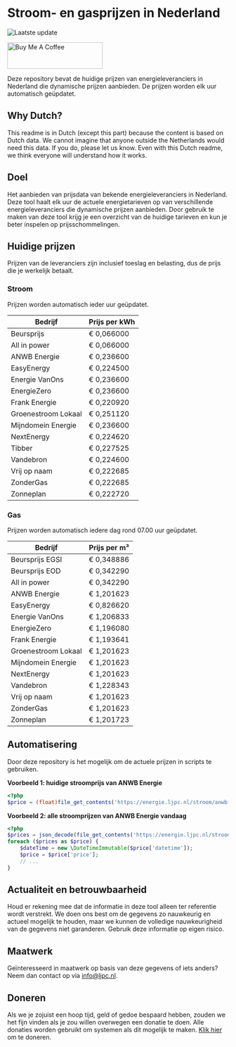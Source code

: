 # Stroom- en gasprijzen in Nederland

![Laatste update](https://img.shields.io/badge/laatste%20update-2025--07--14%2016%3A00%20CET-brightgreen)

<a href="https://www.buymeacoffee.com/Lars-" target="_blank"><img src="https://cdn.buymeacoffee.com/buttons/v2/default-orange.png" alt="Buy Me A Coffee" height="60" style="height: 60px !important;width: 217px !important;" ></a>

Deze repository bevat de huidige prijzen van energieleveranciers in Nederland die dynamische prijzen aanbieden. De prijzen worden elk uur automatisch geüpdatet.

## Why Dutch?

This readme is in Dutch (except this part) because the content is based on Dutch data. We cannot imagine that anyone outside the Netherlands would need this data. If you do, please let us know. Even with this Dutch readme, we think
everyone will understand how it works.

## Doel

Het aanbieden van prijsdata van bekende energieleveranciers in Nederland. Deze tool haalt elk uur de actuele energietarieven op van verschillende energieleveranciers die dynamische prijzen aanbieden. Door gebruik te maken van deze tool
krijg je een overzicht van de huidige tarieven en kun je beter inspelen op prijsschommelingen.

## Huidige prijzen

Prijzen van de leveranciers zijn inclusief toeslag en belasting, dus de prijs die je werkelijk betaalt.

### Stroom

Prijzen worden automatisch ieder uur geüpdatet.

 Bedrijf | Prijs per kWh 
---------|---------------
Beursprijs | € 0,066000
All in power | € 0,066000
ANWB Energie | € 0,236600
EasyEnergy | € 0,224500
Energie VanOns | € 0,236600
EnergieZero | € 0,236600
Frank Energie | € 0,220920
Groenestroom Lokaal | € 0,251120
Mijndomein Energie | € 0,236600
NextEnergy | € 0,224620
Tibber | € 0,227525
Vandebron | € 0,224600
Vrij op naam | € 0,222685
ZonderGas | € 0,222685
Zonneplan | € 0,222720


### Gas

Prijzen worden automatisch iedere dag rond 07.00 uur geüpdatet.

 Bedrijf | Prijs per m³ 
---------|--------------
Beursprijs EGSI | € 0,348886
Beursprijs EOD | € 0,342290
All in power | € 0,342290
ANWB Energie | € 1,201623
EasyEnergy | € 0,826620
Energie VanOns | € 1,206833
EnergieZero | € 1,196080
Frank Energie | € 1,193641
Groenestroom Lokaal | € 1,201623
Mijndomein Energie | € 1,201623
NextEnergy | € 1,201623
Vandebron | € 1,228343
Vrij op naam | € 1,201623
ZonderGas | € 1,201623
Zonneplan | € 1,201723


## Automatisering

Door deze repository is het mogelijk om de actuele prijzen in scripts te gebruiken.

**Voorbeeld 1: huidige stroomprijs van ANWB Energie**

```php
<?php
$price = (float)file_get_contents('https://energie.ljpc.nl/stroom/anwb-energie-nu.txt');

```

**Voorbeeld 2: alle stroomprijzen van ANWB Energie vandaag**

```php
<?php
$prices = json_decode(file_get_contents('https://energie.ljpc.nl/stroom/all-in-power-vandaag.json'),true);
foreach ($prices as $price) {
    $dateTime = new \DateTimeImmutable($price['datetime']);
    $price = $price['price'];
    // ...
}
```

## Actualiteit en betrouwbaarheid

Houd er rekening mee dat de informatie in deze tool alleen ter referentie wordt verstrekt. We doen ons best om de gegevens zo nauwkeurig en actueel mogelijk te houden, maar we kunnen de volledige nauwkeurigheid van de gegevens niet
garanderen. Gebruik deze informatie op eigen risico.

## Maatwerk

Geïnteresseerd in maatwerk op basis van deze gegevens of iets anders? Neem dan contact op
via [info@ljpc.nl](mailto:info@ljpc.nl?subject=Energie%20prijzen).

## Doneren

Als we je zojuist een hoop tijd, geld of gedoe bespaard hebben, zouden we het fijn vinden als je zou willen overwegen een
donatie te doen. Alle donaties worden gebruikt om systemen als dit mogelijk te
maken. [Klik hier](https://www.buymeacoffee.com/Lars-) om te doneren.

